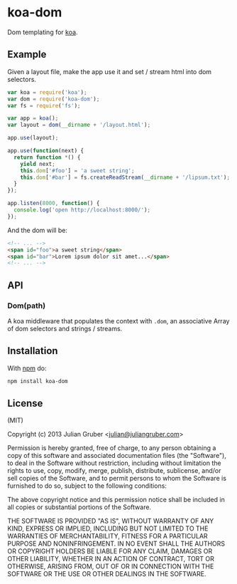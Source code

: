 
# koa-dom

Dom templating for [koa](https://github.com/koajs/koa).

## Example

Given a layout file, make the app use it and set / stream html into dom selectors.

```js
var koa = require('koa');
var dom = require('koa-dom');
var fs = require('fs');

var app = koa();
var layout = dom(__dirname + '/layout.html');

app.use(layout);

app.use(function(next) {
  return function *() {
    yield next;
    this.dom['#foo'] = 'a sweet string';
    this.dom['#bar'] = fs.createReadStream(__dirname + '/lipsum.txt');
  }
});

app.listen(8000, function() {
  console.log('open http://localhost:8000/');
});
```

And the dom will be:

```html
<!-- ... -->
<span id="foo">a sweet string</span>
<span id="bar">Lorem ipsum dolor sit amet...</span>
<!-- ... -->
```

## API

### Dom(path)

A koa middleware that populates the context with `.dom`, an associative Array of dom selectors and strings / streams.

## Installation

With [npm](https://npmjs.org) do:

```bash
npm install koa-dom
```

## License

(MIT)

Copyright (c) 2013 Julian Gruber &lt;julian@juliangruber.com&gt;

Permission is hereby granted, free of charge, to any person obtaining a copy of
this software and associated documentation files (the "Software"), to deal in
the Software without restriction, including without limitation the rights to
use, copy, modify, merge, publish, distribute, sublicense, and/or sell copies
of the Software, and to permit persons to whom the Software is furnished to do
so, subject to the following conditions:

The above copyright notice and this permission notice shall be included in all
copies or substantial portions of the Software.

THE SOFTWARE IS PROVIDED "AS IS", WITHOUT WARRANTY OF ANY KIND, EXPRESS OR
IMPLIED, INCLUDING BUT NOT LIMITED TO THE WARRANTIES OF MERCHANTABILITY,
FITNESS FOR A PARTICULAR PURPOSE AND NONINFRINGEMENT. IN NO EVENT SHALL THE
AUTHORS OR COPYRIGHT HOLDERS BE LIABLE FOR ANY CLAIM, DAMAGES OR OTHER
LIABILITY, WHETHER IN AN ACTION OF CONTRACT, TORT OR OTHERWISE, ARISING FROM,
OUT OF OR IN CONNECTION WITH THE SOFTWARE OR THE USE OR OTHER DEALINGS IN THE
SOFTWARE.
